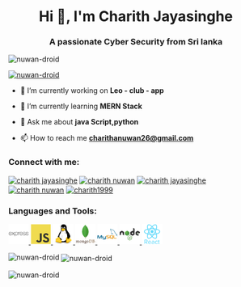 <h1 align="center">Hi 👋, I'm Charith Jayasinghe</h1>
<h3 align="center">A passionate Cyber Security from Sri lanka</h3>

<p align="left"> <img src="https://komarev.com/ghpvc/?username=nuwan-droid&label=Profile%20views&color=0e75b6&style=flat" alt="nuwan-droid" /> </p>

<p align="left"> <a href="https://github.com/ryo-ma/github-profile-trophy"><img src="https://github-profile-trophy.vercel.app/?username=nuwan-droid" alt="nuwan-droid" /></a> </p>

- 🔭 I’m currently working on **Leo  - club -  app**

- 🌱 I’m currently learning **MERN Stack**

- 💬 Ask me about **java Script,python**

- 📫 How to reach me **charithanuwan26@gmail.com**

<h3 align="left">Connect with me:</h3>
<p align="left">
<a href="https://linkedin.com/in/charith jayasinghe" target="blank"><img align="center" src="https://raw.githubusercontent.com/rahuldkjain/github-profile-readme-generator/master/src/images/icons/Social/linked-in-alt.svg" alt="charith jayasinghe" height="30" width="40" /></a>
<a href="https://stackoverflow.com/users/charith nuwan" target="blank"><img align="center" src="https://raw.githubusercontent.com/rahuldkjain/github-profile-readme-generator/master/src/images/icons/Social/stack-overflow.svg" alt="charith nuwan" height="30" width="40" /></a>
<a href="https://fb.com/charith jayasinghe" target="blank"><img align="center" src="https://raw.githubusercontent.com/rahuldkjain/github-profile-readme-generator/master/src/images/icons/Social/facebook.svg" alt="charith jayasinghe" height="30" width="40" /></a>
<a href="https://www.hackerrank.com/charith nuwan" target="blank"><img align="center" src="https://raw.githubusercontent.com/rahuldkjain/github-profile-readme-generator/master/src/images/icons/Social/hackerrank.svg" alt="charith nuwan" height="30" width="40" /></a>
<a href="https://www.leetcode.com/charith1999" target="blank"><img align="center" src="https://raw.githubusercontent.com/rahuldkjain/github-profile-readme-generator/master/src/images/icons/Social/leet-code.svg" alt="charith1999" height="30" width="40" /></a>
</p>

<h3 align="left">Languages and Tools:</h3>
<p align="left"> <a href="https://expressjs.com" target="_blank" rel="noreferrer"> <img src="https://raw.githubusercontent.com/devicons/devicon/master/icons/express/express-original-wordmark.svg" alt="express" width="40" height="40"/> </a> <a href="https://developer.mozilla.org/en-US/docs/Web/JavaScript" target="_blank" rel="noreferrer"> <img src="https://raw.githubusercontent.com/devicons/devicon/master/icons/javascript/javascript-original.svg" alt="javascript" width="40" height="40"/> </a> <a href="https://www.linux.org/" target="_blank" rel="noreferrer"> <img src="https://raw.githubusercontent.com/devicons/devicon/master/icons/linux/linux-original.svg" alt="linux" width="40" height="40"/> </a> <a href="https://www.mongodb.com/" target="_blank" rel="noreferrer"> <img src="https://raw.githubusercontent.com/devicons/devicon/master/icons/mongodb/mongodb-original-wordmark.svg" alt="mongodb" width="40" height="40"/> </a> <a href="https://www.mysql.com/" target="_blank" rel="noreferrer"> <img src="https://raw.githubusercontent.com/devicons/devicon/master/icons/mysql/mysql-original-wordmark.svg" alt="mysql" width="40" height="40"/> </a> <a href="https://nodejs.org" target="_blank" rel="noreferrer"> <img src="https://raw.githubusercontent.com/devicons/devicon/master/icons/nodejs/nodejs-original-wordmark.svg" alt="nodejs" width="40" height="40"/> </a> <a href="https://reactjs.org/" target="_blank" rel="noreferrer"> <img src="https://raw.githubusercontent.com/devicons/devicon/master/icons/react/react-original-wordmark.svg" alt="react" width="40" height="40"/> </a> </p>

<p><img align="left" src="https://github-readme-stats.vercel.app/api/top-langs?username=nuwan-droid&show_icons=true&locale=en&layout=compact" alt="nuwan-droid" /></p>

<p>&nbsp;<img align="center" src="https://github-readme-stats.vercel.app/api?username=nuwan-droid&show_icons=true&locale=en" alt="nuwan-droid" /></p>

<p><img align="center" src="https://github-readme-streak-stats.herokuapp.com/?user=nuwan-droid&" alt="nuwan-droid" /></p>
